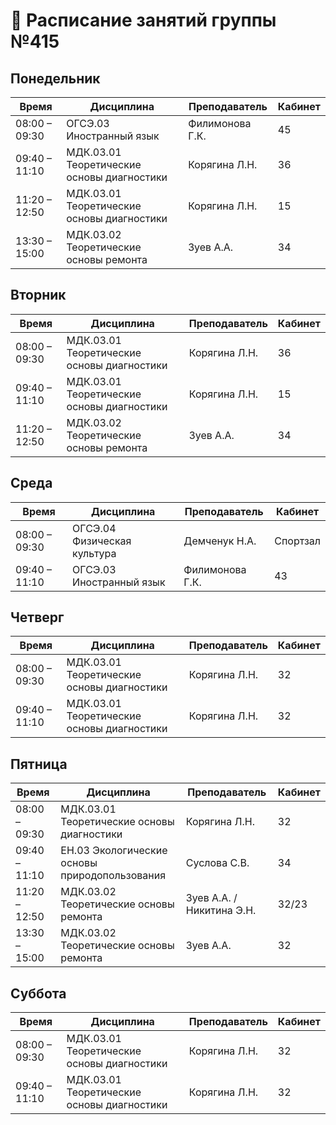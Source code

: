 # 📅 Расписание занятий группы №415  

## **Понедельник**  
| Время              | Дисциплина | Преподаватель | Кабинет |
|--------------------|----------------|----------------|---------|
| 08:00 – 09:30  | ОГСЭ.03 Иностранный язык | Филимонова Г.К. | 45 |
| 09:40 – 11:10  | МДК.03.01 Теоретические основы диагностики | Корягина Л.Н. | 36 |
| 11:20 – 12:50  | МДК.03.01 Теоретические основы диагностики | Корягина Л.Н. | 15 |
| 13:30 – 15:00  | МДК.03.02 Теоретические основы ремонта | Зуев А.А. | 34 |

## **Вторник**  
| Время              | Дисциплина | Преподаватель | Кабинет |
|--------------------|----------------|----------------|---------|
| 08:00 – 09:30  | МДК.03.01 Теоретические основы диагностики | Корягина Л.Н. | 36 |
| 09:40 – 11:10  | МДК.03.01 Теоретические основы диагностики | Корягина Л.Н. | 15 |
| 11:20 – 12:50  | МДК.03.02 Теоретические основы ремонта | Зуев А.А. | 34 |

## **Среда**  
| Время              | Дисциплина | Преподаватель | Кабинет |
|--------------------|----------------|----------------|---------|
| 08:00 – 09:30  | ОГСЭ.04 Физическая культура | Демченук Н.А. | Спортзал |
| 09:40 – 11:10  | ОГСЭ.03 Иностранный язык | Филимонова Г.К. | 43 |

## **Четверг**  
| Время              | Дисциплина | Преподаватель | Кабинет |
|--------------------|----------------|----------------|---------|
| 08:00 – 09:30  | МДК.03.01 Теоретические основы диагностики | Корягина Л.Н. | 32 |
| 09:40 – 11:10  | МДК.03.01 Теоретические основы диагностики | Корягина Л.Н. | 32 |

## **Пятница**  
| Время              | Дисциплина | Преподаватель | Кабинет |
|--------------------|----------------|----------------|---------|
| 08:00 – 09:30  | МДК.03.01 Теоретические основы диагностики | Корягина Л.Н. | 32 |
| 09:40 – 11:10  | ЕН.03 Экологические основы природопользования | Суслова С.В. | 34 |
| 11:20 – 12:50  | МДК.03.02 Теоретические основы ремонта | Зуев А.А. / Никитина Э.Н. | 32/23 |
| 13:30 – 15:00  | МДК.03.02 Теоретические основы ремонта | Зуев А.А. | 32 |

## **Суббота**  
| Время              | Дисциплина | Преподаватель | Кабинет |
|--------------------|----------------|----------------|---------|
| 08:00 – 09:30  | МДК.03.01 Теоретические основы диагностики | Корягина Л.Н. | 32 |
| 09:40 – 11:10  | МДК.03.01 Теоретические основы диагностики | Корягина Л.Н. | 32 |